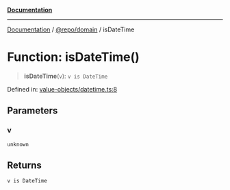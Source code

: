 [**Documentation**](../../../README.md)

***

[Documentation](../../../README.md) / [@repo/domain](../README.md) / isDateTime

# Function: isDateTime()

> **isDateTime**(`v`): `v is DateTime`

Defined in: [value-objects/datetime.ts:8](https://github.com/o3osatoshi/experiment/blob/5bd7d1b2e07e346ab8abb44ddf7730e7fe84cf4f/packages/domain/src/value-objects/datetime.ts#L8)

## Parameters

### v

`unknown`

## Returns

`v is DateTime`
